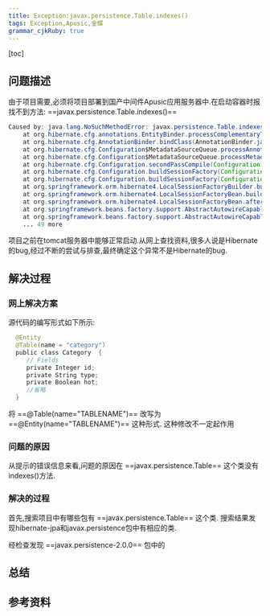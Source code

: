 ```yaml
---
title: Exception:javax.persistence.Table.indexes()
tags: Exception,Apusic,金蝶
grammar_cjkRuby: true
---
```


[toc]

## 问题描述

由于项目需要,必须将项目部署到国产中间件Apusic应用服务器中.在启动容器时报
找不到方法: ==javax.persistence.Table.indexes()==

```java
Caused by: java.lang.NoSuchMethodError: javax.persistence.Table.indexes()[Ljavax/persistence/Index;
	at org.hibernate.cfg.annotations.EntityBinder.processComplementaryTableDefinitions(EntityBinder.java:936)
	at org.hibernate.cfg.AnnotationBinder.bindClass(AnnotationBinder.java:824)
	at org.hibernate.cfg.Configuration$MetadataSourceQueue.processAnnotatedClassesQueue(Configuration.java:3788)
	at org.hibernate.cfg.Configuration$MetadataSourceQueue.processMetadata(Configuration.java:3742)
	at org.hibernate.cfg.Configuration.secondPassCompile(Configuration.java:1410)
	at org.hibernate.cfg.Configuration.buildSessionFactory(Configuration.java:1844)
	at org.hibernate.cfg.Configuration.buildSessionFactory(Configuration.java:1928)
	at org.springframework.orm.hibernate4.LocalSessionFactoryBuilder.buildSessionFactory(LocalSessionFactoryBuilder.java:343)
	at org.springframework.orm.hibernate4.LocalSessionFactoryBean.buildSessionFactory(LocalSessionFactoryBean.java:431)
	at org.springframework.orm.hibernate4.LocalSessionFactoryBean.afterPropertiesSet(LocalSessionFactoryBean.java:416)
	at org.springframework.beans.factory.support.AbstractAutowireCapableBeanFactory.invokeInitMethods(AbstractAutowireCapableBeanFactory.java:1612)
	at org.springframework.beans.factory.support.AbstractAutowireCapableBeanFactory.initializeBean(AbstractAutowireCapableBeanFactory.java:1549)
	... 49 more
```

项目之前在tomcat服务器中能够正常启动.从网上查找资料,很多人说是Hibernate的bug,经过不断的尝试与排查,最终确定这个异常不是Hibernate的bug.

## 解决过程

### 网上解决方案

源代码的编写形式如下所示:

```java 
  @Entity  
  @Table(name = "category")  
  public class Category  {  
  	 // Fields  
 	 private Integer id;  
  	 private String type;  
 	 private Boolean hot;  
  	 //省略  
  }
```

将 ==@Table(name="TABLENAME")== 改写为 ==@Entity(name="TABLENAME")== 这种形式.
这种修改不一定起作用

### 问题的原因

从提示的错误信息来看,问题的原因在 ==javax.persistence.Table== 这个类没有indexes()方法.

### 解决的过程

首先,搜索项目中有哪些包有 ==javax.persistence.Table== 这个类.
搜索结果发现hibernate-jpa和javax.persistence包中有相应的类.

经检查发现 ==javax.persistence-2.0.0== 包中的



## 总结

## 参考资料
